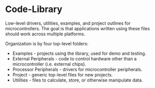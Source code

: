 # Code-Library
Low-level drivers, utilities, examples, and project outlines for microcontrollers.  The goal is that applications written using these files should work across multiple platforms.

Organization is by four top-level folders:
* Examples - projects using the library, used for demo and testing.
* External Peripherals - code to control hardware other than a microcontroller (i.e. external chips).
* Processor Peripherals - drivers for microcontroller peripherals.
* Project - generic top-level files for new projects.
* Utilities - files to calculate, store, or otherwise manipulate data.
